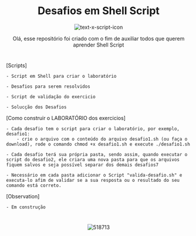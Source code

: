 <h1 align="center">Desafios em Shell Script</h1>

<div align="center">

![text-x-script-icon](https://binbash.club/bin_bash.gif)

</div >

<div align=center>
Olá, esse repositório foi criado com o fim de auxiliar todos que querem aprender Shell Script
</div>
<h1></h1>

[Scripts]

    - Script em Shell para criar o laboratório
    
    - Desafios para serem resolvidos
    
    - Script de validação do exercicio
    
    - Solucção dos Desafios
    
    
[Como construir o LABORATÓRIO dos exercicios]

    - Cada desafio tem o script para criar o laboratório, por exemplo, desafio1:
        - crie o arquivo com o conteúdo do arquivo desafio1.sh (ou faça o download), rode o comando chmod +x desafio1.sh e execute ./desafio1.sh
        
    - Cada desafio terá sua própria pasta, sendo assim, quando executar o script do desafio2, ele criara uma nova pasta para que os arquivos fiquem salvos e seja possível separar dos demais desafios7
    
    - Necessário em cada pasta adicionar o Script "valida-desafio.sh" e executa-lo afim de validar se a sua resposta ou o resultado do seu comando está correto.
    
    
[Observation]
  
    - Em construção


<div align="center">
  
  <h1></h1>

![518713](https://images.pling.com/img/00/00/55/86/05/1442245/24647f211b4887364973b9958bed65676de92a8d7b2cf31af3e3297a9d74b8ab037e.gif)
    
</div>

